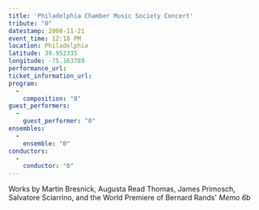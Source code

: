 ```yaml
---
title: 'Philadelphia Chamber Music Society Concert'
tribute: "0"
datestamp: 2008-11-21
event_time: 12:18 PM
location: Philadelphia
latitude: 39.952335
longitude: -75.163789
performance_url: 
ticket_information_url: 
program: 
  -
    composition: "0"
guest_performers: 
  -
    guest_performer: "0"
ensembles: 
  -
    ensemble: "0"
conductors: 
  -
    conductor: "0"
---
```

Works by Martin Bresnick, Augusta Read Thomas, James Primosch, Salvatore Sciarrino, and the World Premiere of Bernard Rands' <em>Memo 6b</em>